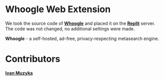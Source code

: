 # Whoogle Web Extension
We took the source code of <a href="https://github.com/benbusby/whoogle-search"><b>Whoogle</b></a> and placed it on the <a href="https://replit.com/"><b>Replit</b></a> server. The code was not changed, no additional settings were made. 

**Whoogle** - a self-hosted, ad-free, privacy-respecting metasearch engine.

# Contributors
[**Ivan Muzyka**](https://github.com/SeryiBaran)

